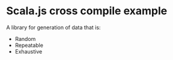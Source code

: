 # Scala.js cross compile example

A library for generation of data that is:

* Random
* Repeatable
* Exhaustive

